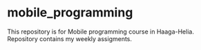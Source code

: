 # mobile_programming
This repository is for Mobile programming course in Haaga-Helia. Repository contains my weekly assigments.
